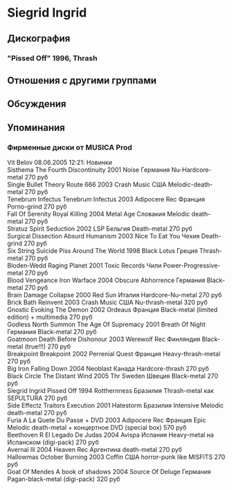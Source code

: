 # Siegrid Ingrid



## Дискография

### "Pissed Off" 1996, Thrash




## Отношения с другими группами


## Обсуждения


## Упоминания

### Фирменные диски от MUSICA Prod

Vit Belov 08.06.2005 12:21:
Новинки<BR>Sisthema	The Fourth Discontinuity	2001	Noise	Германия	Nu-Hardcore-metal	270 руб<BR>Single Bullet Theory	Route 666	2003	Crash Music	США	Melodic-death-metal	270 руб<BR>Tenebrum Infectus	Tenebrum Infectus	2003	Adipocere Rec	Франция	Porno-grind	270 руб<BR>Fall Of Serenity	Royal Killing	2004	Metal Age	Словакия	Melodic death-metal	270 руб<BR>Stratuz	Spirit Seduction	2002	LSP	Бельгия	Death-metal	270 руб<BR>Surgical Dissection	Absurd Humanism	2003	Nice To Eat You	Чехия	Death-grind	270 руб<BR>Six String Suicide	Piss Around The World	1998	Black Lotus	Греция	Thrash-metal	270 руб<BR>Bloden-Wedd	Raging Planet	2001	Toxic Records	Чили	Power-Progressive-metal	270 руб<BR>Blood Vengeance	Iron Warface	2004	Obscure Abhorrence	Германия	Black-metal	270 руб<BR>Brain Damage	Collapse	2000	Red Sun	Италия	Hardcore-Nu-metal	270 руб<BR>Brick Bath	Reinvent	2003	Crash Music	США	Nu-thrash-metal	320 руб<BR>Gnostic	Evoking The Demon	2002	Ordeaus	Франция	Black-metal (limited edition) + multimedia	270 руб<BR>Godless North	Summon The Age Of Supremacy	2001	Breath Of Night	Германия	Black-metal	270 руб<BR>Goatmoon	Death Before Dishonour	2003	Werewolf Rec	Финляндия	Black-metal (true!!!)	270 руб<BR>Breakpoint	Breakpoint	2002	Perrenial Quest	Франция	Heavy-thrash-metal	270 руб<BR>Big Iron	Falling Down	2004	Neoblast	Канада	Hardcore-thrash	270 руб<BR>Black Circle	The Distant Wind	2005	Thr Sweden	Швеция	Black-metal	270 руб<BR>Siegrid Ingrid	Pissed Off	1994	Rotthernness	Бразилия	Thrash-metal как SEPULTURA	270 руб<BR>Side Effectz	Traitors Execution	2001	Hatestorm	Бразилия	Intensive Melodic death-metal	270 руб<BR>Furia	A La Quete Du Passe + DVD	2003	Adipocere Rec	Франция	Epic Melodic death-metal + концертное DVD (special box)	570 руб<BR>Beethoven R	El Legado De Judas	2004	Avispa	Испания	Heavy-metal на Испанском (digi-pack)	270 руб<BR>Avernal	Ill	2004	Heaven Rec	Аргентина	death-metal	270 руб<BR>Hallowmas	October Burning	2003	Coffin	США	horror-punk like MISFITS	270 руб<BR>Goat Of Mendes	A book of shadows	2004	Source Of Deluge 	Германия	Pagan-black-metal (digi-pack)	320 руб<BR>

